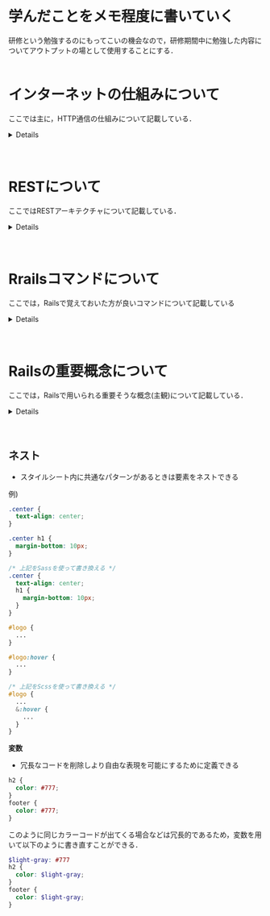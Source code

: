 # 学んだことをメモ程度に書いていく
研修という勉強するのにもってこいの機会なので，研修期間中に勉強した内容についてアウトプットの場として使用することにする．
<br><br>

# インターネットの仕組みについて
ここでは主に，HTTP通信の仕組みについて記載している．
<details>  

## HTTTPとは
**Webの基本プロトコルのこと!**  
- webサーバとwebブラウザの間でweb情報をやりとりするためのプロトコル(通信規則)
- 動作がとてもシンプル
  - クライアントが要求を出し，サーバーが応答を返す
  - 1つの要求に対しては1つの応答を返すルール
- HTTP通信を受けるポート番号は80番ポート

## HTTPリクエストとは
**クライアントがサーバに対してデータを送信し要求すること**
HTTPリクエストは以下のような形式になっている
- リクエスト行
  - `GET http://123.4.5.6/index.html`のような形
  - HTTPメソッド
    - GET: 指定したターゲットをサーバから取り出す
    - HEAD: 指定したターゲットに関連するヘッダー情報を取り出す
    - POST: 指定したターゲット(プログラム)にデータを送る
    - PUT: サーバ内のファイルを書き込む
    - DELETE: サーバ内のファイルを削除する
    - CONNECT: プロキシサーバ経由で通信を行う
- メッセージヘッダ
  - ヘッダフィールド
  - クライアントやサーバがHTTPリクエストやレスポンスで追加情報を渡すことができる
  - この中に認証方法やキャッシュ，クッキーなどが入る
- 空白行
- エンティティボディ
  - メッセージ本体が入る

## Cookie(クッキー)
クッキーはWebサーバアプリケーションがWebブラウザに対して特定の情報を保持させておく仕組みのこと．  
HTTPはステートレスな仕組みであるが，クッキーを使うことでステートフルに使用できる．  

## HTTPレスポンスとは
**クライアントから送信されたデータをサーバが処理をしてクライアントに返信する応答のこと**　
- レスポンス行
  - ステータスコード
- メッセージヘッダ
  - ヘッダフィールド
- 空白行
- エンティティボディ
  - メッセージ本体

## HTTPとHTTPSの違い
**通信が暗号化されているかされていないか!**
- HTTPSはSSL/TLSプロトコルが作り出す安全な接続を使って通信を行う
- ポート番号は443番ポート
- SSLサーバ証明書が必要

## http://localhostとは？
**クライアントマシンをサーバのように扱って通信を行える**

## プロキシサーバとは
プロキシサーバとは，代理のサーバのこと  
クライアントとサーバの間にプロキシサーバを置くことで．通信内容のチェックを行い，外部からの不正アクセスや不正侵入を防止することができる．  

## HTTPステータスコードについて
HTTPステータスコードとは，レスポンス行で表示される3桁の番号のこと．  
以下に代表的なHTTPステータスコードを示す．
- HTTP 100番台(information)
  - 100 Continue: リクエスト継続可能
  - 101 Switching Protocol: プロトコルの切り替え
  - 102 Processing: 処理中
  - ...
- HTTP 200番台(Success)
  - 200 OK: リクエストが正常に処理できた
  - 201 Created: リクエストが成功してリソースの作成が完了
  - ...
- HTTP 300番台(Redirection)
  - 300 Multiple Choice: リクエストに対して複数のレスポンスがあることを示す
  - 301 Moved Permanently: 恒久的に移動する
  - ...
- HTTP 400番台(Client Error)
  - 400 Bad Request: 一般的なクライアントエラー
  - 403 Forbidden: 閲覧権限がないファイルやフォルダ
  - 404 Not Found: Webページが見つからない
- HTTP 500番台(Server Error)
  - 500 Internal Server Error: 何らかのサーバ内で起きたエラー
  - 501 Not Implemented: サーバーがリクエストに満たすのに必要な機能をサポートしていない

</details>  <br><br>

# RESTについて
ここではRESTアーキテクチャについて記載している．
<details>

## RESTアーキテクチャとは
- **RESTはWebのシステムを設計するときの考え方の一つ**  
- RESTは，カリフォルニア大学の大学院生だったRoy Fieldingが2000年に修士論文で発表した
- RESTは(Representational State Transfer)の略で，直訳すると「具体的な状態の転送」という意味
- REST以外のアーキテクチャスタイルに，MVC, パイプ&フィルタ，イベントシステム，P2Pなどがある
- RESTにおけるリソースは，Web上のURI(URL・URN)を持ったすべての情報のこと
- RESTを構成する6つのアーキテクチャスタイル
  - クライアント/サーバ
    - ユーザインタフェースと処理を分離する
    - クライアントがリクエストをサーバに出して，サーバがクライアントにレスポンスを返す
    - 利点
      - クライアントのマルチプラットフォーム化ができる
      - サーバはストレージとしての機能だけを提供すれば良い
  - ステートレスサーバ
    - クライアントのアプリケーションの状態をサーバで管理しない
    - **Cookieを使ったセッション管理などでステートフルにすることが可能**
    - 利点
      - クライアントからのリクエストに応じた後すぐに計算機リソースを解放できる -> サーバ側の実装を簡略化できる
  - キャッシュ
    - 一度取得したリソースをクライアント側で使い回す
    - 利点
      - クライアントとサーバの通信回数と量を減らすことができる
  - 統一インターフェース
    - URIで示したリソースに対する操作を統一した限定的なインターフェースで行う
    - 利点
      - 全体のアーキテクチャがシンプルになる
      - クライアントとサーバ実装の独立性が向上する
      - システム全体が階層化しやすくなる
  - 階層化システム
    - システムを改装に分離する
    - HTTPで統一されていることによって．．．
      - サーバとクライアントの間にロードバランサを設置して負荷分散できる
      - プロキシを設置してアクセスを制限する
    - 利点
      - 分散化や冗長化が容易になる
      - 既存の接続の間に新しいコンポーネントを追加することが可能
  - コードオンデマンド
    - プログラムをクライアントにダウンロードして実行する
      - JavascriptやJavaアプレットなど
    - 利点
      - クライアントにない機能を後から追加できる
- 「統一/階層化/コードオンデマンド/クライアント/キャッシュ/ステートレスサーバ」(Uniform Layered Code on Demand Client Cache Stateless Server)略して「ULCODC$SS」と呼ぶ
- わかりやすいように**REST**と名前をつけた
</details><br><br>

# Rrailsコマンドについて
ここでは，Railsで覚えておいた方が良いコマンドについて記載している
<details>

## コントローラーの作成，削除
```
コントローラーを作成
$ rails g controller Sample
コントローラーの作成を取り消し
$ rails destroy controller sample
```

## モデルの作成，削除
```
モデルの作成
$ rails g model Sample
モデルの作成を取り消し
$ rails destroy model Sample
```

## データベースのマイグレーション
```
マイグレーション
$ rails db:migrate
マイグレーションの取り消し
$ rails db:rollback
```
</details><br><br>

# Railsの重要概念について
ここでは，Railsで用いられる重要そうな概念(主観)について記載している．
<details>

## DRY(Don't Repeat Yourself)
RubyにはDRYという原則がある．  
重複してしまっている分はERBによって取り除く．

## パーシャル(Partial)
パーシャルとは，ビュー画面を共通化するために用いられる．  
ビュー内のコードを各機能に分割して書き出し，他のテンプレートでも使い回すことができる機能．  
- 使用方法
  - `_header.html.erb`のように先頭に`_`をつけたファイルを使う
  - `<%= render 'layouts/header' %>`のように呼び出す

## Railsのルーティング
Railsでは，以下のような名前付きルーティングを使用するのが慣例
```html
<a href="about_path">About</a>

<%= link_to "About", about_path %>
```
上のコードは意味的には同じであるが，Railsでは下のコードを用いる．  
これを用いることで，`about_path`や`about_url`といった名前付きルーティングを使えるようになる．

## Asset Pipeline
詳細については[Railsガイド](https://railsguides.jp/asset_pipeline.html)を参照．  
RailsのAsset Pipelineはデフォルトでは，LESSとよく似たSass言語をサポートする．  
以下の3つの主要な機能が理解の対象になる．
- アセットディレクトリ  
  静的ファイルを目的に分類する標準的な3つのディレクトリが使われている．
  - `app/assets`: 現在のアプリケーション固有のアセット
  - `lib/assets`: 開発チームによって作成されたライブラリ用アセット
  - `vendor/assets`: サードパーティのアセット
- マニフェストファイル
  - Railsではアセットパイプラインの中で読み込み時間を減らすためにCSSやJSを連結している
  - マニフェストファイルを使うことで，アセットをフォのように1つのファイルにまとめるのかをRailsに指示することができる
  - 実際にアセットをまとめる処理を行うのはSprocketsというgem
  - 
- プリプロセッサエンジン
  - 必要なアセットをディレクトリに配置してまとめた後，様々なプリプロセッサエンジンを実行して結合する

**アセットパイプラインの最大のメリット**
> 本番のアプリケーションで効率的になるように最適化されたアセットを自動的に生成できる!
- アセットパイプラインが全てのスタイルシートを結合して1つのcssファイルにまとめる
- それらのファイルに対して不要な空白やインデントを取り除く処理をする
- ファイルを最小化する  
**→ 開発環境と本番環境のどちらにもベストな環境を提供できる**

## Sass
Sassはスタイルシートを記述するための言語で，CSSよりも多くの点が強化されている．  
Sassは`.scss`という拡張子が採用される．　　

Sassが提供する2つの重要な機能

## 統合テスト(Integration Test)

## Active Record
- データベースとやりとりをするデフォルトのRailsライブラリ
- データオブジェクトの作成/保存/検索のためのメソッドを持つ
- SQLを意識する必要がない

## マイグレーション
- データの定義をRubyで記述することができる
- SQLのDDL(Data Definition Language)が必要ない
  - DDL: データ定義言語と呼ばれ，SQLの命令(CREATE, DROP, ALTER...)などのこと

> モデルのレコードを.destroyしても削除されたオブジェクトはメモリ上にまだ残っている

## 検証(Validation)と有効性(Validity)
モデルのバリデーション機能はテスト駆動開発(TDD)の方が相性が良い
検証のよく使われるケースを以下に示す
- 存在性(presence)
  - `validates :(変数名), presence: true`
- 長さ(length)
  - `validates :(変数名), length: { maximum: 50 }`
- フォーマット(format)
  - `validates :(変数名), format: { with: (正規表現) }`
- 一意性(uniqueness)
- 確認(confirmation)

## データベースのインデックス
RailsのWebサイトでは，トラフィックが多い時に一意性の検証を行なっているのにも関わらず重複するレコードが作成されてしまうことがある．  
このような問題に対してデータベース上のカラムに*インデックス*を追加し，そのインデックスが一意であるようにする．  
- 検索(find)したい時インデックスがないとそのデータを上から全探索する必要がある
- このような方法を全表スキャンと呼ぶ
- インデックスがあると効率的に検索可能になる

インデックスを追加するには，マイグレーションする必要がある．  
`rails g migrate ~`でマイグレーションを作成する．

## パスワードの設定
ユーザー認証を行うときに必須なのがパスワード．  
ユーザーの認証は以下のように進む．
1. パスワードの送信
1. ハッシュ化
1. データベース内のハッシュ化された値との比較

セキュアなパスワードの実装は簡単で，モデルクラス内で`has_secure_password`を呼び出すだけで良い．　　
呼び出すと以下の機能が使えるようになる．
- セキュアにハッシュ化したパスワードをデータベース内の`password_diget`属性に保存可能
- 仮想的な属性(`password`と`password_confirmation`)が使える
- 存在性と値が一致するかのバリデーションも追加される
- `authenticate`メソッドが使える(引数の文字列がパスワードと一致すればUserオブジェクトを返し，一致しなければfalseを返す)

**ただし，`has_secure_password`を使えるようにするには，モデル内に`password_digest`という属性が含まれていなければならない**  
**また，最先端のハッシュ関数である`bcrypt`ライブラリが必要**  

## RESTfulなアクション
routesファイルに`resources :users`を追加するだけで，RESTfulなリソースにするために必要なアクションが作成できる．

## Strong Parameters
Web上から受け付けたパラメータが本当に安全なデータかどうかを検証した上で取得するための仕組み．  
- なぜ必要なのか
  - 意図しないデータの登録・更新を防いでくれる
  - 

## 認証システム
- ログインの基本的な仕組み
  - ブラウザがログインしている状態を保持
  - ユーザーによってブラウザが閉じられたら状態を破棄する

このような制限や制御の仕組みを**認可モデル(Authorization Model)**という．

## セッション
セッションとは，アクセスの開始から終了までの一連の通信のこと．  
サイトにアクセスしてから一定時間経過することで通信が終了し，これを「1セッション」としてカウントする．  
Railsでセッションを実装する方法として最も一般的なのは，**cookies**を使う方法．　 
- cookies
  - ユーザーのブラウザに保存される小さなテキストデータ
  - あるページから別のページに移動した時にも破棄されない
  - ユーザーIDなどの情報を保存できる


## セッションハイジャック
- 攻撃者があるユーザーのセッションIDのコピーを手に入れてそのユーザーとしてログインする
- この手順は**セッションリプレイ攻撃**と呼ばれる

## セッション固定
- 攻撃者が既にもっているセッションIDをユーザーに使わせるように仕向ける
- 攻撃者がユーザーとセッションを共有する
- ユーザーがログインする直前にセッションを必ず即座にリセットすることで対策可能
- `reset_session`メソッドで可能

## fixture(フィクスチャ)
- テスト時に登録済みユーザーとしてログインしておく必要がある場合がある
- データベースにそのためのユーザーが登録されていなければならない
- Railsではこのようなテスト用のデータを**fixture(フィクスチャ)**で作成できる
- fixtureを使ってテストに必要なデータをtestデータベースに読み込んでおくことができる
- `test/fixtures/~.yml`に記載する．`erb`も使える．

## 永続クッキー(permanent cookies)
- 記憶トークン
  - **記憶ダイジェスト**によるトークン認証に使用する
  - パスワードとトークンの違い
    - パスワード: ユーザーが作成・管理
    - トークン: コンピュータが作成・管理

- cookiesを盗み出す有名な方法
  - 管理の甘いネットワークを通過するネットワークパケットから*パケットスニッファ*というソフトウェアで直接cookiesを取り出す
    - **TLS(Transport Layer Security)**を適用して保護する
  - データベースに保存されている記憶トークンを盗み出す
    - 記憶トークンをハッシュ値に変換して保存する
  - *クロスサイトスクリプティング(XSS)*を使う
    - Railsによって自動的に対策が行われる
  - ユーザーがログインしているパソコンやスマホを直接操作してアクセスを奪う
    - **デジタル署名**という暗号技術を使う

## クラスメソッドとインスタンスメソッド
- クラスメソッド: クラスオブジェクトから実行可能
  - `def self.method_name`でクラスメソッドを定義
  - `def method_name`でインスタンスメソッドを定義

## ページネーション

## メタプログラム
**プログラムでプログラムを作成する**  
Rubyの極めて強力な機能．

## _pathと_urlの違い
- そもそも_pathと_urlとは
  - ヘルパーの一種

- _path
  - 相対パス
  - redirect_to以外で使用する
  - link_toでよく使用される
- _url
  - 絶対パス
  - redirect_toの時にセットで使用する

## SQLインジェクション
- 第三者がSQLコマンドを悪用してデータベースの情報へ不正にアクセスし，情報を搾取や改ざん，削除する攻撃手法

## リファラー(referrer)

## Active Strage
- アプリケーションのデータベース
- 以下の3つのテーブルを使う
  - `active_storage_blobs`
  - `active_storage_variant_records`
  - `active_storage_attachments`

- Active Storage APIの中で知っておくべきもの
  - `has_one_attached`メソッド
    - 指定のモデルとアップロードされたファイルを関連づけるのに使う
    - `has_many_attached`メソッドもある

## 能動的関係(Active Relationship)と受動的関係(Passive Relationship)

## 外部キー(foreign_key)について
- referencesとは，カラムに保存できる型の一つで，外部キー(foreign_key)を作成する際に使用する  
- 簡単に言うと，外部キーとは，主キーを参照するためのカラムのこと

## hidden_field_tagについて

## Turbo
Turbo Streamsと呼ばれる部分を介して動作する

## N+1クエリ問題
- 概要
  - N件のデータ行を持つテーブルを全部読み出す -> 1回
  - 別のテーブルから，上記のテーブルの各行に紐づくデータを読み出す -> 計N回
  - よって合計でN+1回のクエリを実行する必要がある

- 解決策
  - eager loading: あらかじめデータを取得しておく
</details><br><br>


## ネスト
- スタイルシート内に共通なパターンがあるときは要素をネストできる

例)
```scss
.center {
  text-align: center;
}

.center h1 {
  margin-bottom: 10px;
}

/* 上記をSassを使って書き換える */
.center {
  text-align: center;
  h1 {
    margin-bottom: 10px;
  }
}
```

```scss
#logo {
  ...
}

#logo:hover {
  ...
}

/* 上記をScssを使って書き換える */
#logo {
  ...
  &:hover {
    ...
  }
}
```

**変数**
- 冗長なコードを削除しより自由な表現を可能にするために定義できる

```scss
h2 {
  color: #777;
}
footer {
  color: #777;
}
```
このように同じカラーコードが出てくる場合などは冗長的であるため，変数を用いて以下のように書き直すことができる．
```scss
$light-gray: #777
h2 {
  color: $light-gray;
}
footer {
  color: $light-gray;
}
```
